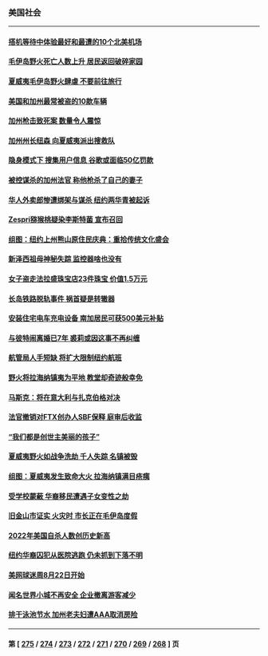 ### 美国社会
---
#### [搭机等待中体验最好和最遭的10个北美机场](../../pages/ncid1078160/n14052977.md) 
#### [毛伊岛野火死亡人数上升 居民返回破碎家园](../../pages/ncid1078160/n14052935.md) 
#### [夏威夷毛伊岛野火肆虐 不要前往旅行](../../pages/ncid1078160/n14052950.md) 
#### [美国和加州最常被盗的10款车辆](../../pages/ncid1078160/n14052812.md) 
#### [加州枪击致死案 数量令人震惊](../../pages/ncid1078160/n14052791.md) 
#### [加州州长纽森  向夏威夷派出搜救队](../../pages/ncid1078160/n14052772.md) 
#### [隐身模式下 搜集用户信息 谷歌或面临50亿罚款](../../pages/ncid1078160/n14052769.md) 
#### [被控谋杀的加州法官 称他枪杀了自己的妻子](../../pages/ncid1078160/n14052767.md) 
#### [华人外卖郎惨遭绑架与谋杀 纽约两华青被起诉](../../pages/ncid1078160/n14052687.md) 
#### [Zespri猕猴桃疑染李斯特菌 宣布召回](../../pages/ncid1078160/n14052674.md) 
#### [组图：纽约上州熊山原住民庆典：重拾传统文化盛会](../../pages/ncid1078160/n14052724.md) 
#### [新泽西祖母神秘失踪 监控器啥也没有](../../pages/ncid1078160/n14052665.md) 
#### [女子盗走法拉盛珠宝店23件珠宝 价值1.5万元](../../pages/ncid1078160/n14052703.md) 
#### [长岛铁路脱轨事件 祸首疑是转辙器](../../pages/ncid1078160/n14052701.md) 
#### [安装住宅电车充电设备 南加居民可获500美元补贴](../../pages/ncid1078160/n14052715.md) 
#### [与彼特闹离婚已7年 裘莉或因这事不再纠缠](../../pages/ncid1078160/n14052590.md) 
#### [航管局人手短缺 将扩大限制纽约​​航班](../../pages/ncid1078160/n14052708.md) 
#### [野火将拉海纳镇夷为平地 教堂却奇迹般幸免](../../pages/ncid1078160/n14052648.md) 
#### [马斯克：将在意大利与扎克伯格对决](../../pages/ncid1078160/n14052498.md) 
#### [法官撤销对FTX创办人SBF保释 庭审后收监](../../pages/ncid1078160/n14052601.md) 
#### [“我们都是创世主美丽的孩子”](../../pages/ncid1078160/n14051785.md) 
#### [夏威夷野火如战争洗劫 千人失踪 名镇被毁](../../pages/ncid1078160/n14052287.md) 
#### [组图：夏威夷发生致命大火 拉海纳镇满目疮痍](../../pages/ncid1078160/n14052247.md) 
#### [受学校蒙蔽 华裔移民遭遇子女变性之劫](../../pages/ncid1078160/n14052102.md) 
#### [旧金山市证实 火灾时 市长正在毛伊岛度假](../../pages/ncid1078160/n14052156.md) 
#### [2022年美国自杀人数创历史新高](../../pages/ncid1078160/n14052116.md) 
#### [纽约华裔囚犯从医院逃跑 仍未抓到下落不明](../../pages/ncid1078160/n14052095.md) 
#### [美网球迷周8月22日开始](../../pages/ncid1078160/n14052099.md) 
#### [闻名世界小城不再安全 企业撤离游客减少](../../pages/ncid1078160/n14052080.md) 
#### [排干泳池节水 加州老夫妇遭AAA取消房险](../../pages/ncid1078160/n14051857.md) 

---
#### 第 [ [275](./275.md) / [274](./274.md) / [273](./273.md) / [272](./272.md) / [271](./271.md) / [270](./270.md) / [269](./269.md) / [268](./268.md) ] 页
